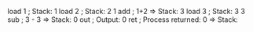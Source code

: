 load 1  ; Stack: 1
load 2  ; Stack: 2 1
add     ; 1+2 => Stack: 3
load 3  ; Stack: 3 3
sub     ; 3 - 3 => Stack: 0
out     ; Output: 0
ret     ; Process returned: 0 => Stack: